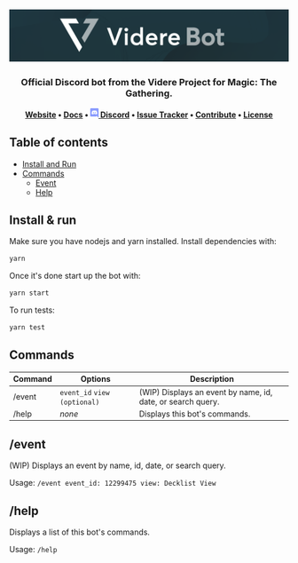 <h3 align="center">
	<a href="#"> <!-- Prevents Github from linking banner to source on click -->
		<img
		alt="Videre Bot"
		src="/public/Github_Banner.png">
	</a>
</h3>

<h3 align="center">
	Official Discord bot from the Videre Project for Magic: The Gathering. 
</h3>

<p align="center">
	<strong>
	<a href="https://videreproject.com/">Website</a>
	•
	<!-- To Do --><a href="https://github.com/videre-project/videre-bot/wiki">Docs</a>
	•
	<a href="#">
		<img
		width="15"
		src="/public/Discord_Logo.png">
	</a>
	<a href="https://discord.gg/MBGatsNNSj">Discord</a>
	•
	<!-- To Do --><a href="https://github.com/videre-project/videre-bot/issues">Issue Tracker</a>
	•
	<!-- To Do --><a href="https://github.com/videre-project/videre-bot/blob/main/CONTRIBUTING.md">Contribute</a>
	•
	<a href="https://github.com/videre-project/videre-bot/blob/main/LICENSE">License</a>
	</strong>
</p>


## Table of contents
- [Install and Run](#install--run)
- [Commands](#commands)
    - [Event](#event)
    - [Help](#help)

## Install & run

Make sure you have nodejs and yarn installed. Install dependencies with:

```bash
yarn
```

Once it's done start up the bot with:

```bash
yarn start
```

To run tests:

```bash
yarn test
```

## Commands

Command | Options | Description
--- | --- | ---
   /event | `event_id` `view (optional)` | (WIP) Displays an event by name, id, date, or search query.
   /help | *none* | Displays this bot's commands.

## /event
(WIP) Displays an event by name, id, date, or search query.

Usage: `/event event_id: 12299475 view: Decklist View`
## /help
Displays a list of this bot's commands.

Usage: `/help`